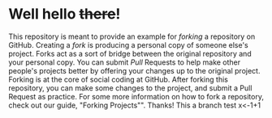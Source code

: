 # Well hello ~~there~~!
This repository is meant to provide an example for *forking* a repository on GitHub.
Creating a *fork* is producing a personal copy of someone else's project. Forks act as a sort of bridge between the original repository and your personal copy. You can submit *Pull* Requests to help make other people's projects better by offering your changes up to the original project. Forking is at the core of social coding at GitHub.
After forking this repository, you can make some changes to the project, and submit a Pull Request as practice.
For some more information on how to fork a repository, check out our guide, "Forking Projects"". Thanks!
This a branch test
x<-1+1 


